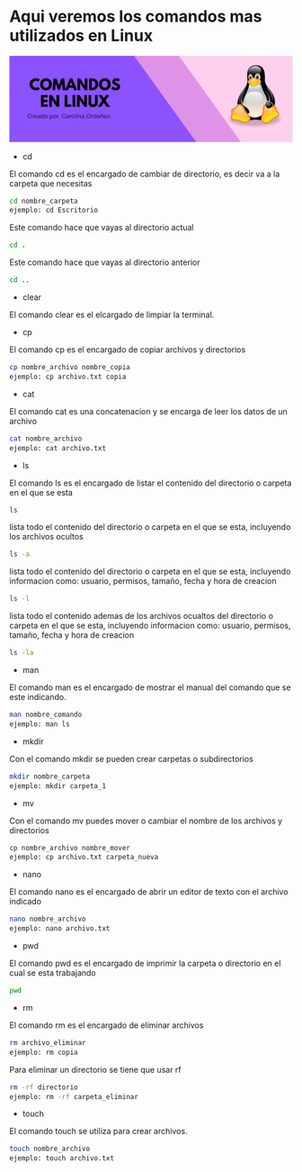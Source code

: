 # Aqui veremos los comandos mas utilizados en Linux

![Banner de linux](./assets/linux.png)

- cd 

El comando cd es el encargado de cambiar de directorio, es decir va a la carpeta que necesitas

```bash
cd nombre_carpeta
ejemplo: cd Escritorio
```

Este comando hace que vayas al directorio actual

```bash
cd .
```

Este comando hace que vayas al directorio anterior

```bash
cd ..
```


- clear

El comando clear es el elcargado de limpiar la terminal.



- cp

El comando cp es el encargado de copiar archivos y directorios


```bash
cp nombre_archivo nombre_copia
ejemplo: cp archivo.txt copia
```

- cat

El comando cat es una concatenacion y se encarga de leer los datos de un archivo 

```bash
cat nombre_archivo
ejemplo: cat archivo.txt
```

- ls

El comando ls es el encargado de listar el contenido del directorio o carpeta en el que se esta

```bash
ls
```

lista todo el contenido del directorio o carpeta en el que se esta, incluyendo los archivos ocultos

```bash
ls -a
```

lista todo el contenido del directorio o carpeta en el que se esta, incluyendo informacion como: usuario, permisos, tamaño, fecha y hora de creacion 

```bash
ls -l
```

lista todo el contenido ademas de los archivos ocualtos del directorio o carpeta en el que se esta, incluyendo informacion como: usuario, permisos, tamaño, fecha y hora de creacion 

```bash
ls -la
```


- man

El comando man es el encargado de mostrar el manual del comando que se este indicando.

```bash
man nombre_comando
ejemplo: man ls
```

- mkdir

Con el comando mkdir se pueden crear carpetas o subdirectorios

```bash
mkdir nombre_carpeta
ejemplo: mkdir carpeta_1
```

- mv

Con el comando mv puedes mover o cambiar el nombre de los archivos y directorios

```bash
cp nombre_archivo nombre_mover
ejemplo: cp archivo.txt carpeta_nueva
```


- nano

El comando nano es el encargado de abrir un editor de texto con el archivo indicado

```bash
nano nombre_archivo
ejemplo: nano archivo.txt
```


- pwd

El comando pwd es el encargado de imprimir la carpeta o directorio en el cual se esta trabajando

```bash
pwd
```

- rm

El comando rm es el encargado de eliminar archivos

```bash
rm archivo_eliminar
ejemplo: rm copia
```

Para eliminar un directorio se tiene que usar rf


```bash
rm -rf directorio
ejemplo: rm -rf carpeta_eliminar
```

- touch

El comando touch se utiliza para crear archivos.

```bash
touch nombre_archivo
ejemplo: touch archivo.txt
```



